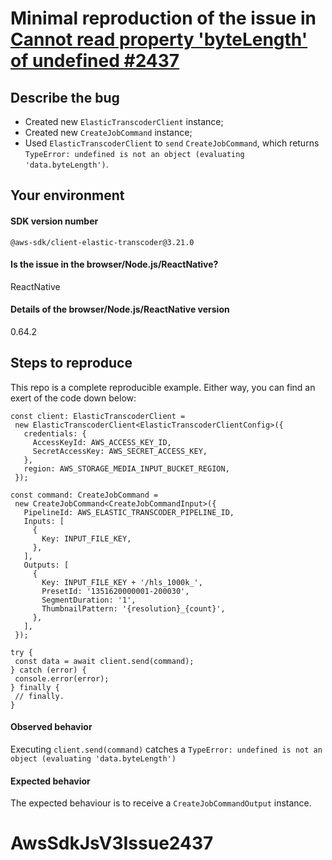 # Minimal reproduction of the issue in [Cannot read property 'byteLength' of undefined #2437](https://github.com/aws/aws-sdk-js-v3/issues/2437)

## Describe the bug

- Created new `ElasticTranscoderClient` instance;
- Created new `CreateJobCommand` instance;
- Used `ElasticTranscoderClient` to `send` `CreateJobCommand`, which returns `TypeError: undefined is not an object (evaluating 'data.byteLength')`.

## Your environment

#### SDK version number

`@aws-sdk/client-elastic-transcoder@3.21.0`

#### Is the issue in the browser/Node.js/ReactNative?

ReactNative

#### Details of the browser/Node.js/ReactNative version

0.64.2

## Steps to reproduce

This repo is a complete reproducible example. Either way, you can find an exert of the code down below:

```
const client: ElasticTranscoderClient =
 new ElasticTranscoderClient<ElasticTranscoderClientConfig>({
   credentials: {
     AccessKeyId: AWS_ACCESS_KEY_ID,
     SecretAccessKey: AWS_SECRET_ACCESS_KEY,
   },
   region: AWS_STORAGE_MEDIA_INPUT_BUCKET_REGION,
 });

const command: CreateJobCommand =
 new CreateJobCommand<CreateJobCommandInput>({
   PipelineId: AWS_ELASTIC_TRANSCODER_PIPELINE_ID,
   Inputs: [
     {
       Key: INPUT_FILE_KEY,
     },
   ],
   Outputs: [
     {
       Key: INPUT_FILE_KEY + '/hls_1000k_',
       PresetId: '1351620000001-200030',
       SegmentDuration: '1',
       ThumbnailPattern: '{resolution}_{count}',
     },
   ],
 });

try {
 const data = await client.send(command);
} catch (error) {
 console.error(error);
} finally {
 // finally.
}
```

#### Observed behavior

Executing `client.send(command)` catches a `TypeError: undefined is not an object (evaluating 'data.byteLength')`

#### Expected behavior

The expected behaviour is to receive a `CreateJobCommandOutput` instance.
# AwsSdkJsV3Issue2437

